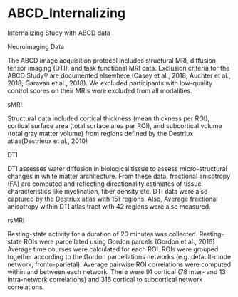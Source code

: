 # ABCD_Internalizing
Internalizing Study with ABCD data

Neuroimaging Data

The ABCD image acquisition protocol includes structural MRI, diffusion tensor imaging (DTI), and task  functional MRI data. Exclusion criteria for the ABCD Study® are documented elsewhere (Casey et al., 2018; Auchter et al., 2018; Garavan et al., 2018). We excluded participants with low-quality control scores on their MRIs were excluded from all modalities.  

sMRI

Structural data included cortical thickness (mean thickness per ROI), cortical surface area (total surface area per ROI), and subcortical volume (total gray matter volume) from regions defined by the Destriux atlas(Destrieux et al., 2010)

DTI

DTI assesses water diffusion in biological tissue to assess micro-structural changes in white matter architecture. From these data, fractional anisotropy (FA) are computed and reflecting directionality estimates of tissue characteristics like myelination, fiber density etc. DTI data were also captured by the Destriux atlas with 151 regions. Also, Average fractional anisotropy within DTI atlas tract with 42 regions were also measured.

rsMRI

Resting-state activity for a duration of 20 minutes was collected. Resting-state ROIs were parcellated using Gordon parcels (Gordon et al., 2016) Average time courses were calculated for each ROI. ROIs were grouped together according to the Gordon parcellations networks (e.g.,default-mode network, fronto-parietal). Average pairwise ROI correlations were computed within and between each network. There were 91 cortical (78 inter- and 13 intra-network correlations) and 316 cortical to subcortical network correlations.
